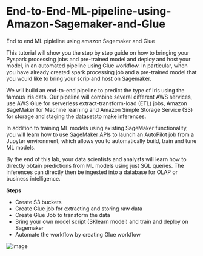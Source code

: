 # End-to-End-ML-pipeline-using-Amazon-Sagemaker-and-Glue
End to end ML pipleline using amazon Sagemaker and Glue

This tutorial will show you the step by step guide on how to bringing your Pyspark processing jobs and pre-trained model and deploy and host your model, in an automated pipeline using Glue workflow. In particular, when you have already created spark processing job and a pre-trained model that you would like to bring your scrip and host on Sagemaker.

We will build an end-to-end pipeline to predict the type of Iris using the famous iris data. Our pipeline will combine several different AWS services, use AWS Glue for serverless extract-transform-load (ETL) jobs, Amazon SageMaker for Machine learning and Amazon Simple Storage Service (S3) for storage and staging the datasetsto make inferences.

In addition to training ML models using existing SageMaker functionality, you will learn how to use SageMaker APIs to launch an AutoPilot job from a Jupyter environment, which allows you to automatically build, train and tune ML models.

By the end of this lab, your data scientists and analysts will learn how to directly obtain predictions from ML models using just SQL queries. The inferences can directly then be ingested into a database for OLAP or business intelligence.


**Steps**
- Create S3 buckets
- Create Glue job for extracting and storing raw data
- Create Glue Job to transform the data
- Bring your own model script (SKlearn model) and train and deploy on Sagemaker
- Automate the workflow by creating Glue workflow

![image](https://user-images.githubusercontent.com/9032900/109739694-1bab3400-7c1e-11eb-96bf-160228bf505f.png)
